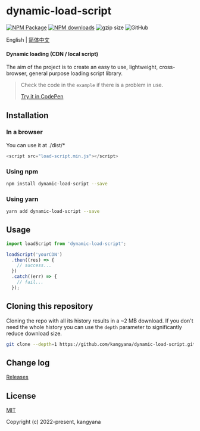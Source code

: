 # dynamic-load-script

[![NPM Package][npm]][npm-url]
[![NPM downloads][npm-downloads]][npm-url]
![gzip size](https://img.badgesize.io/https:/unpkg.com/dynamic-load-script?label=gzip%20size&compression=gzip)
![GitHub](https://img.shields.io/github/license/kangyana/dynamic-load-script)

English | [简体中文](https://github.com/kangyana/dynamic-load-script/blob/master//README-zh_CN.md)

#### Dynamic loading (CDN / local script)

The aim of the project is to create an easy to use, lightweight, cross-browser, general purpose loading script library.

> Check the code in the `example` if there is a problem in use.
>
> [Try it in CodePen](https://codepen.io/kangyana/pen/rNYyPWB)

## Installation

### In a browser

You can use it at ./dist/*

```javascript
<script src="load-script.min.js"></script>
```

### Using npm

```bash
npm install dynamic-load-script --save
```

### Using yarn

```bash
yarn add dynamic-load-script --save
```

## Usage

```javascript
import loadScript from 'dynamic-load-script';

loadScript('yourCDN')
  .then((res) => {
    // success...
  })
  .catch((err) => {
    // fail...
  });
```

## Cloning this repository

Cloning the repo with all its history results in a ~2 MB download. If you don't need the whole history you can use the `depth` parameter to significantly reduce download size.

```bash
git clone --depth=1 https://github.com/kangyana/dynamic-load-script.git
```

## Change log

[Releases](https://github.com/kangyana/dynamic-load-script/releases)

## License

[MIT](https://github.com/kangyana/dynamic-load-script/blob/master/LICENSE)

Copyright (c) 2022-present, kangyana


[npm]: https://img.shields.io/npm/v/dynamic-load-script
[npm-url]: https://www.npmjs.com/package/dynamic-load-script
[npm-downloads]: https://img.shields.io/npm/dm/dynamic-load-script